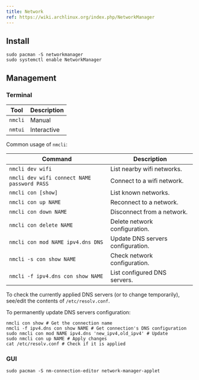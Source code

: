 ```yaml
---
title: Network
ref: https://wiki.archlinux.org/index.php/NetworkManager
---
```


## Install

```shell
sudo pacman -S networkmanager
sudo systemctl enable NetworkManager
```

## Management

### Terminal

| Tool    | Description |
| ------- | ----------- |
| `nmcli` | Manual      |
| `nmtui` | Interactive |

Common usage of `nmcli`:

| Command                                     | Description                       |
| ------------------------------------------- | --------------------------------- |
| `nmcli dev wifi`                            | List nearby wifi networks.        |
| `nmcli dev wifi connect NAME password PASS` | Connect to a wifi network.        |
| `nmcli con [show]`                          | List known networks.              |
| `nmcli con up NAME`                         | Reconnect to a network.           |
| `nmcli con down NAME`                       | Disconnect from a network.        |
| `nmcli con delete NAME`                     | Delete network configuration.     |
| `nmcli con mod NAME ipv4.dns DNS`           | Update DNS servers configuration. |
| `nmcli -s con show NAME`                    | Check network configuration.      |
| `nmcli -f ipv4.dns con show NAME`           | List configured DNS servers.      |

To check the currently applied DNS servers (or to change temporarily),
see/edit the contents of `/etc/resolv.conf`.

To permanently update DNS servers configuration:

```shell
nmcli con show # Get the connection name
nmcli -f ipv4.dns con show NAME # Get connection's DNS configuration
sudo nmcli con mod NAME ipv4.dns 'new_ipv4,old_ipv4' # Update
sudo nmcli con up NAME # Apply changes
cat /etc/resolv.conf # Check if it is applied
```

### GUI

```shell
sudo pacman -S nm-connection-editor network-manager-applet
```
